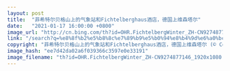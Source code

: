 ```yaml
---
layout: post
title:  "菲希特尔贝格山上的气象站和Fichtelberghaus酒店，德国上维森塔尔"
date:   "2021-01-17 16:00:00 +0800"
image_url: "http://cn.bing.com/th?id=OHR.FichtelbergWinter_ZH-CN9274877146_1920x1080.jpg&rf=LaDigue_1920x1080.jpg&pid=hp"
link: "/search?q=%e8%8f%b2%e5%b8%8c%e7%89%b9%e5%b0%94%e8%b4%9d%e6%a0%bc%e5%b1%b1&form=hpcapt&mkt=zh-cn"
copyright: "菲希特尔贝格山上的气象站和Fichtelberghaus酒店，德国上维森塔尔 (© Cornelia Dorr/eStock Photo)"
image_hash: "ee7d42da02a6f039366c3597e0e33191"
image_filename: "th?id=OHR.FichtelbergWinter_ZH-CN9274877146_1920x1080.jpg&rf=LaDigue_1920x1080.jpg&pid=hp"
---
```


